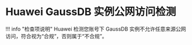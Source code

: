 # Huawei GaussDB 实例公网访问检测

!!! info "检查项说明"
Huawei  检测您账号下 GaussDB 实例不允许任意来源公网访问，符合视为“合规”，否则属于“不合规”。
